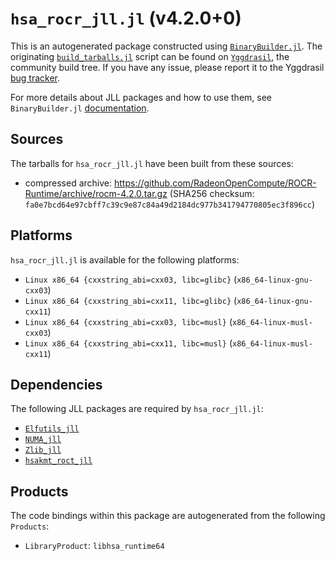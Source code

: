 # `hsa_rocr_jll.jl` (v4.2.0+0)

This is an autogenerated package constructed using [`BinaryBuilder.jl`](https://github.com/JuliaPackaging/BinaryBuilder.jl). The originating [`build_tarballs.jl`](https://github.com/JuliaPackaging/Yggdrasil/blob/697946f34e8450fb594be221fed307e730aa89e8/H/hsa_rocr/build_tarballs.jl) script can be found on [`Yggdrasil`](https://github.com/JuliaPackaging/Yggdrasil/), the community build tree.  If you have any issue, please report it to the Yggdrasil [bug tracker](https://github.com/JuliaPackaging/Yggdrasil/issues).

For more details about JLL packages and how to use them, see `BinaryBuilder.jl` [documentation](https://juliapackaging.github.io/BinaryBuilder.jl/dev/jll/).

## Sources

The tarballs for `hsa_rocr_jll.jl` have been built from these sources:

* compressed archive: https://github.com/RadeonOpenCompute/ROCR-Runtime/archive/rocm-4.2.0.tar.gz (SHA256 checksum: `fa0e7bcd64e97cbff7c39c9e87c84a49d2184dc977b341794770805ec3f896cc`)

## Platforms

`hsa_rocr_jll.jl` is available for the following platforms:

* `Linux x86_64 {cxxstring_abi=cxx03, libc=glibc}` (`x86_64-linux-gnu-cxx03`)
* `Linux x86_64 {cxxstring_abi=cxx11, libc=glibc}` (`x86_64-linux-gnu-cxx11`)
* `Linux x86_64 {cxxstring_abi=cxx03, libc=musl}` (`x86_64-linux-musl-cxx03`)
* `Linux x86_64 {cxxstring_abi=cxx11, libc=musl}` (`x86_64-linux-musl-cxx11`)

## Dependencies

The following JLL packages are required by `hsa_rocr_jll.jl`:

* [`Elfutils_jll`](https://github.com/JuliaBinaryWrappers/Elfutils_jll.jl)
* [`NUMA_jll`](https://github.com/JuliaBinaryWrappers/NUMA_jll.jl)
* [`Zlib_jll`](https://github.com/JuliaBinaryWrappers/Zlib_jll.jl)
* [`hsakmt_roct_jll`](https://github.com/JuliaBinaryWrappers/hsakmt_roct_jll.jl)

## Products

The code bindings within this package are autogenerated from the following `Products`:

* `LibraryProduct`: `libhsa_runtime64`
